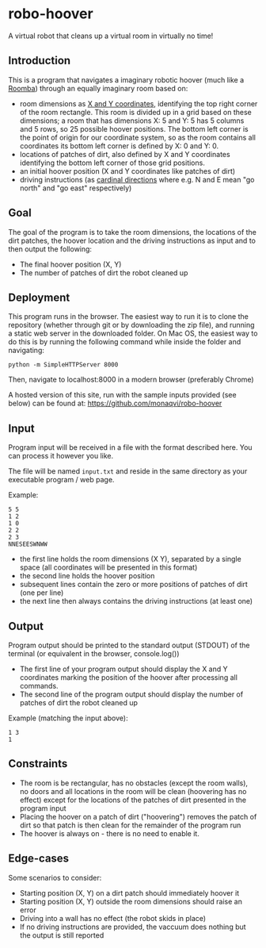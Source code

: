 # robo-hoover
A virtual robot that cleans up a virtual room in virtually no time!

## Introduction

This is a program that navigates a imaginary robotic hoover (much like a [Roomba](https://en.wikipedia.org/wiki/Roomba)) through an equally imaginary room based on:

* room dimensions as [X and Y coordinates](https://en.wikipedia.org/wiki/Cartesian_coordinate_system), identifying the top right corner of the room rectangle. This room is divided up in a grid based on these dimensions; a room that has dimensions X: 5 and Y: 5 has 5 columns and 5 rows, so 25 possible hoover positions. The bottom left corner is the point of origin for our coordinate system, so as the room contains all coordinates its bottom left corner is defined by X: 0 and Y: 0.
* locations of patches of dirt, also defined by X and Y coordinates identifying the bottom left corner of those grid positions.
* an initial hoover position (X and Y coordinates like patches of dirt)
* driving instructions (as [cardinal directions](https://en.wikipedia.org/wiki/Cardinal_direction) where e.g. N and E mean "go north" and "go east" respectively) 

## Goal

The goal of the program is to take the room dimensions, the locations of the dirt patches, the hoover location and the driving instructions as input and to then output the following:

* The final hoover position (X, Y)
* The number of patches of dirt the robot cleaned up

## Deployment

This program runs in the browser. The easiest way to run it is to clone the repository (whether through git or by downloading the zip file), and running a static web server in the downloaded folder. On Mac OS, the easiest way to do this is by running the following command while inside the folder and navigating:
```
python -m SimpleHTTPServer 8000
```
Then, navigate to localhost:8000 in a modern browser (preferably Chrome)

A hosted version of this site, run with the sample inputs provided (see below) can be found at: https://github.com/monaqvi/robo-hoover

## Input

Program input will be received in a file with the format described here. You can process it however you like.

The file will be named `input.txt` and reside in the same directory as your executable program / web page.

Example:

```
5 5
1 2
1 0
2 2
2 3
NNESEESWNWW
```

* the first line holds the room dimensions (X Y), separated by a single space (all coordinates will be presented in this format)
* the second line holds the hoover position
* subsequent lines contain the zero or more positions of patches of dirt (one per line)
* the next line then always contains the driving instructions (at least one)

## Output

Program output should be printed to the standard output (STDOUT) of the terminal (or equivalent in the browser, console.log())

* The first line of your program output should display the X and Y coordinates marking the position of the hoover after processing all commands.
* The second line of the program output should display the number of patches of dirt the robot cleaned up

Example (matching the input above):

```
1 3
1
```

## Constraints

* The room is be rectangular, has no obstacles (except the room walls), no doors and all locations in the room will be clean (hoovering has no effect) except for the locations of the patches of dirt presented in the program input
* Placing the hoover on a patch of dirt ("hoovering") removes the patch of dirt so that patch is then clean for the remainder of the program run
* The hoover is always on - there is no need to enable it.

## Edge-cases

Some scenarios to consider:

* Starting position (X, Y) on a dirt patch should immediately hoover it
* Starting position (X, Y) outside the room dimensions should raise an error
* Driving into a wall has no effect (the robot skids in place)
* If no driving instructions are provided, the vaccuum does nothing but the output is still reported